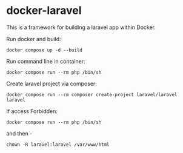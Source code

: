 # docker-laravel

This is a framework for building a laravel app within Docker.

Run docker and build:

```
docker compose up -d --build
```

Run command line in container:

```
docker compose run --rm php /bin/sh
```

Create laravel project via composer:

```
docker compose run --rm composer create-project laravel/laravel laravel
```

If access Forbidden:

```
docker compose run --rm php /bin/sh
```

and then - 

```
chown -R laravel:laravel /var/www/html
```